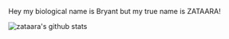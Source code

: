 
Hey my biological name is Bryant but my true name is ZATAARA!


![zataara's github stats](https://github-readme-stats.vercel.app/api?username=zataara&count_private=true&show_icons=true&theme=midnight-purple)


